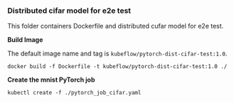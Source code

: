 ### Distributed cifar model for e2e test

This folder containers Dockerfile and distributed cufar model for e2e test.

**Build Image**

The default image name and tag is `kubeflow/pytorch-dist-cifar-test:1.0`.

```shell
docker build -f Dockerfile -t kubeflow/pytorch-dist-cifar-test:1.0 ./
```

**Create the mnist PyTorch job**

```
kubectl create -f ./pytorch_job_cifar.yaml
```
